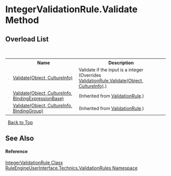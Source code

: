 # IntegerValidationRule.Validate Method 
 


## Overload List
&nbsp;<table><tr><th></th><th>Name</th><th>Description</th></tr><tr><td>![Public method](media/pubmethod.gif "Public method")</td><td><a href="b3b284e5-b173-f2d7-7590-3f22bfac00e6">Validate(Object, CultureInfo)</a></td><td>
Validate if the input is a integer
 (Overrides <a href="http://msdn2.microsoft.com/en-us/library/ms590035" target="_blank">ValidationRule.Validate(Object, CultureInfo)</a>.)</td></tr><tr><td>![Public method](media/pubmethod.gif "Public method")</td><td><a href="http://msdn2.microsoft.com/en-us/library/hh140461" target="_blank">Validate(Object, CultureInfo, BindingExpressionBase)</a></td><td> (Inherited from <a href="http://msdn2.microsoft.com/en-us/library/ms617871" target="_blank">ValidationRule</a>.)</td></tr><tr><td>![Public method](media/pubmethod.gif "Public method")</td><td><a href="http://msdn2.microsoft.com/en-us/library/hh141164" target="_blank">Validate(Object, CultureInfo, BindingGroup)</a></td><td> (Inherited from <a href="http://msdn2.microsoft.com/en-us/library/ms617871" target="_blank">ValidationRule</a>.)</td></tr></table>&nbsp;
<a href="#integervalidationrule.validate-method">Back to Top</a>

## See Also


#### Reference
<a href="3643db60-23f8-bcb2-08ed-cfe85c6aff20">IntegerValidationRule Class</a><br /><a href="a2315008-ec39-5ab5-beb1-cf8165e51d19">RuleEngineUserInterface.Technics.ValidationRules Namespace</a><br />
